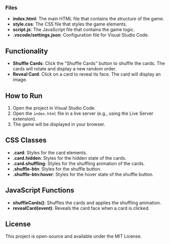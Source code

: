 
### Files

- **index.html**: The main HTML file that contains the structure of the game.
- **style.css**: The CSS file that styles the game elements.
- **script.js**: The JavaScript file that contains the game logic.
- **.vscode/settings.json**: Configuration file for Visual Studio Code.

## Functionality

- **Shuffle Cards**: Click the "Shuffle Cards" button to shuffle the cards. The cards will rotate and display a new random order.
- **Reveal Card**: Click on a card to reveal its face. The card will display an image.

## How to Run

1. Open the project in Visual Studio Code.
2. Open the `index.html` file in a live server (e.g., using the Live Server extension).
3. The game will be displayed in your browser.

## CSS Classes

- **.card**: Styles for the card elements.
- **.card.hidden**: Styles for the hidden state of the cards.
- **.card.shuffling**: Styles for the shuffling animation of the cards.
- **.shuffle-btn**: Styles for the shuffle button.
- **.shuffle-btn:hover**: Styles for the hover state of the shuffle button.

## JavaScript Functions

- **shuffleCards()**: Shuffles the cards and applies the shuffling animation.
- **revealCard(event)**: Reveals the card face when a card is clicked.

## License

This project is open-source and available under the MIT License.

